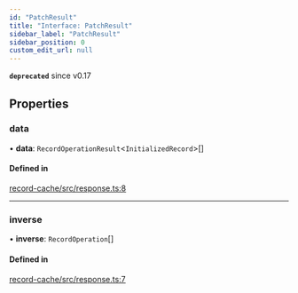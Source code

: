 ```yaml
---
id: "PatchResult"
title: "Interface: PatchResult"
sidebar_label: "PatchResult"
sidebar_position: 0
custom_edit_url: null
---
```


**`deprecated`** since v0.17

## Properties

### data

• **data**: `RecordOperationResult`<`InitializedRecord`\>[]

#### Defined in

[record-cache/src/response.ts:8](https://github.com/orbitjs/orbit/blob/6e0cbd41/packages/@orbit/record-cache/src/response.ts#L8)

___

### inverse

• **inverse**: `RecordOperation`[]

#### Defined in

[record-cache/src/response.ts:7](https://github.com/orbitjs/orbit/blob/6e0cbd41/packages/@orbit/record-cache/src/response.ts#L7)

